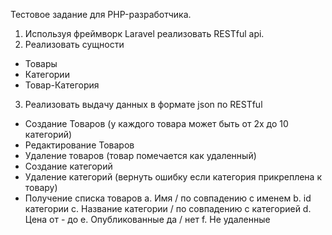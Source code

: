 Тестовое задание для PHP-разработчика.

1.	Используя фреймворк Laravel реализовать RESTful api.
2.	Реализовать сущности
-	Товары
-	Категории
-	Товар-Категория
3.	Реализовать выдачу данных в формате json по RESTful
-	Создание Товаров (у каждого товара может быть от 2х до 10 категорий)
-	Редактирование Товаров
-	Удаление товаров (товар помечается как удаленный)
-	Создание категорий
-	Удаление категорий (вернуть ошибку если категория прикреплена к товару)
-	Получение списка товаров
     a.	Имя / по совпадению с  именем
     b.	id категории
     c.	Название категории  / по совпадению с  категорией
     d.	Цена от - до
     e.	Опубликованные да / нет
     f.	Не удаленные
